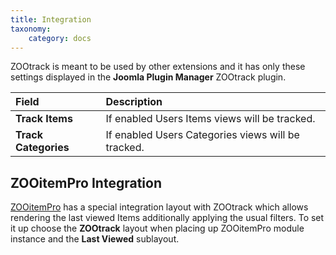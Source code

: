 ```yaml
---
title: Integration
taxonomy:
    category: docs
---
```


ZOOtrack is meant to be used by other extensions and it has only these settings displayed in the **Joomla Plugin Manager** ZOOtrack plugin.

| Field       | Description |
| :---------- | :---------- |
| **Track Items** | If enabled Users Items views will be tracked. |
| **Track Categories** | If enabled Users Categories views will be tracked. |

## ZOOitemPro Integration

[ZOOitemPro](/extensions/zooitempro) has a special integration layout with ZOOtrack which allows rendering the last viewed Items additionally applying the usual filters. To set it up choose the **ZOOtrack** layout when placing up ZOOitemPro module instance and the **Last Viewed** sublayout.
